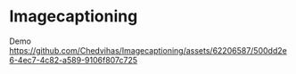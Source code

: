 # Imagecaptioning
Demo
https://github.com/Chedvihas/Imagecaptioning/assets/62206587/500dd2e6-4ec7-4c82-a589-9106f807c725

